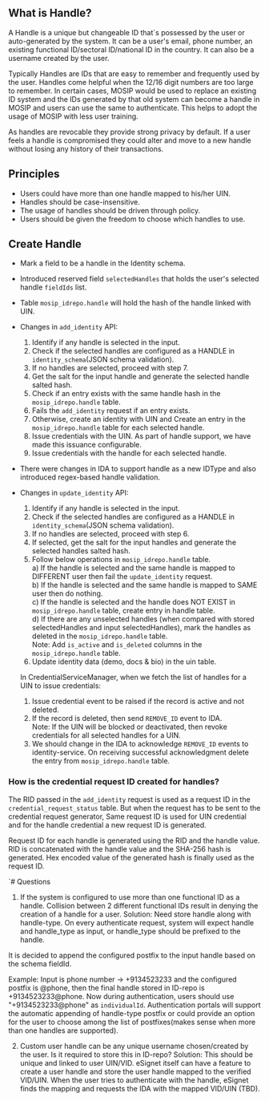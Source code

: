 ## What is Handle?

A Handle is a unique but changeable ID that`s possessed by the user or auto-generated by the system. It can be a user's email, phone number, an existing functional ID/sectoral ID/national ID in the country. It can also be a username created by the user. 

Typically Handles are IDs that are easy to remember and frequently used by the user. Handles come helpful when the 12/16 digit numbers are too large to remember. In certain cases, MOSIP would be used to replace an existing ID system and the IDs generated by that old system can become a handle in MOSIP and users can use the same to authenticate. This helps to adopt the usage of MOSIP with less user training. 

As handles are revocable they provide strong privacy by default. If a user feels a handle is compromised they could alter and move to a new handle without losing any history of their transactions. 

## Principles

* Users could have more than one handle mapped to his/her UIN.
* Handles should be case-insensitive.
* The usage of handles should be driven through policy.
* Users should be given the freedom to choose which handles to use.

## Create Handle

* Mark a field to be a handle in the Identity schema.
* Introduced reserved field `selectedHandles` that holds the user's selected handle `fieldIds` list.
* Table `mosip_idrepo.handle` will hold the hash of the handle linked with UIN.
* Changes in `add_identity` API:
    1. Identify if any handle is selected in the input.
    2. Check if the selected handles are configured as a HANDLE in `identity_schema`(JSON schema validation).
    3. If no handles are selected, proceed with step 7.
    4. Get the salt for the input handle and generate the selected handle salted hash.
    5. Check if an entry exists with the same handle hash in the `mosip_idrepo.handle` table.
    6. Fails the `add_identity` request if an entry exists.
    7. Otherwise, create an identity with UIN and Create an entry in the `mosip_idrepo.handle` table for each selected handle.
    8. Issue credentials with the UIN. As part of handle support, we have made this issuance configurable.
    9. Issue credentials with the handle for each selected handle.
* There were changes in IDA to support handle as a new IDType and also introduced regex-based handle validation.
* Changes in `update_identity` API:
	1. Identify if any handle is selected in the input.
	2. Check if the selected handles are configured as a HANDLE in `identity_schema`(JSON schema validation).
	3. If no handles are selected, proceed with step 6.
	4. If selected, get the salt for the input handles and generate the selected handles salted hash.
	5. Follow below operations in `mosip_idrepo.handle` table.  
		a) If the handle is selected and the same handle is mapped to DIFFERENT user then fail the `update_identity` request.  
		b) If the handle is selected and the same handle is mapped to SAME user then do nothing.  
		c) If the handle is selected and the handle does NOT EXIST in `mosip_idrepo.handle` table, create entry in handle table.  
		d) If there are any unselected handles (when compared with stored selectedHandles and input selectedHandles), mark the handles as deleted in the `mosip_idrepo.handle` table.  
	Note: Add `is_active` and `is_deleted` columns in the `mosip_idrepo.handle` table.
	6. Update identity data (demo, docs & bio) in the uin table.

	In CredentialServiceManager, when we fetch the list of handles for a UIN to issue credentials:
	1. Issue credential event to be raised if the record is active and not deleted.
	2. If the record is deleted, then send `REMOVE_ID` event to IDA.  
	Note: If the UIN will be blocked or deactivated, then revoke credentials for all selected handles for a UIN.
	3. We should change in the IDA to acknowledge `REMOVE_ID` events to identity-service. On receiving successful acknowledgment delete the entry from `mosip_idrepo.handle` table.

### How is the credential request ID created for handles?

The RID passed in the `add_identity` request is used as a request ID in the `credential_request_status` table. But when the request has to be sent to the credential request generator, Same request ID is used for UIN credential and for the handle credential a new request ID is generated.

Request ID for each handle is generated using the RID and the handle value. RID is concatenated with the handle value and the SHA-256 hash is generated. Hex encoded value of the generated hash is finally used as the request ID.
 

`# Questions

1. If the system is configured to use more than one functional ID as a handle. Collision between 2 different functional 
IDs result in denying the creation of a handle for a user.
Solution: Need store handle along with handle-type. On every authenticate request, system will expect handle and handle_type as input,
or handle_type should be prefixed to the handle.

It is decided to append the configured postfix to the input handle based on the schema fieldId.

Example: 
Input is phone number -> +9134523233 and the configured postfix is @phone, then the final handle stored in ID-repo is
+9134523233@phone. Now during authentication, users should use "+9134523233@phone" as `individualId`. Authentication 
portals will support the automatic appending of handle-type postfix or could provide an option for the user to choose among 
the list of postfixes(makes sense when more than one handles are supported).

2. Custom user handle can be any unique username chosen/created by the user. Is it required to store this in ID-repo?
Solution: This should be unique and linked to user UIN/VID. eSignet itself can have a feature to create a 
user handle and store the user handle mapped to the verified VID/UIN. When the user tries to authenticate with the 
handle, eSignet finds the mapping and requests the IDA with the mapped VID/UIN (TBD).
